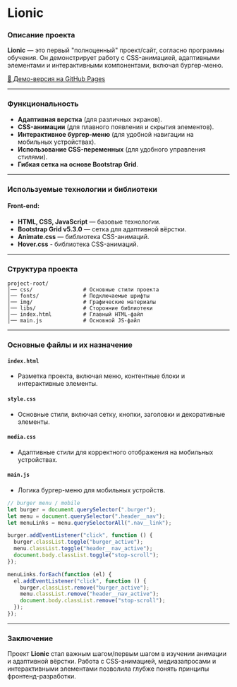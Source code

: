 # Lionic

### Описание проекта

**Lionic** — это первый "полноценный" проект/сайт, согласно программы обучения. Он демонстрирует работу с CSS-анимацией, адаптивными элементами и интерактивными компонентами, включая бургер-меню.

[🔗 Демо-версия на GitHub Pages](https://matowdev.github.io/fullstack-js-by-skillbox/core-courses/2-web-layout-basic-level/18_Animation/18_5_Ready-made_solutions/)

---

### Функциональность

- **Адаптивная верстка** (для различных экранов).
- **CSS-анимации** (для плавного появления и скрытия элементов).
- **Интерактивное бургер-меню** (для удобной навигации на мобильных устройствах).
- **Использование CSS-переменных** (для удобного управления стилями).
- **Гибкая сетка на основе Bootstrap Grid**.

---

### Используемые технологии и библиотеки

#### Front-end:

- **HTML, CSS, JavaScript** — базовые технологии.
- **Bootstrap Grid v5.3.0** — сетка для адаптивной вёрстки.
- **Animate.css** — библиотека CSS-анимаций.
- **Hover.css** - библиотека CSS-анимаций.

---

### Структура проекта

```
project-root/
│── css/                # Основные стили проекта
│── fonts/              # Подключаемые шрифты
│── img/                # Графические материалы
│── libs/               # Сторонние библиотеки
│── index.html          # Главный HTML-файл
│── main.js             # Основной JS-файл
```

---

### Основные файлы и их назначение

#### `index.html`

- Разметка проекта, включая меню, контентные блоки и интерактивные элементы.

#### `style.css`

- Основные стили, включая сетку, кнопки, заголовки и декоративные элементы.

#### `media.css`

- Адаптивные стили для корректного отображения на мобильных устройствах.

#### `main.js`

- Логика бургер-меню для мобильных устройств.

```js
// burger menu / mobile
let burger = document.querySelector(".burger");
let menu = document.querySelector(".header__nav");
let menuLinks = menu.querySelectorAll(".nav__link");

burger.addEventListener("click", function () {
  burger.classList.toggle("burger_active");
  menu.classList.toggle("header__nav_active");
  document.body.classList.toggle("stop-scroll");
});

menuLinks.forEach(function (el) {
  el.addEventListener("click", function () {
    burger.classList.remove("burger_active");
    menu.classList.remove("header__nav_active");
    document.body.classList.remove("stop-scroll");
  });
});
```

---

### Заключение

Проект **Lionic** стал важным шагом/первым шагом в изучении анимации и адаптивной вёрстки. Работа с CSS-анимацией, медиазапросами и интерактивными элементами позволила глубже понять принципы фронтенд-разработки.
